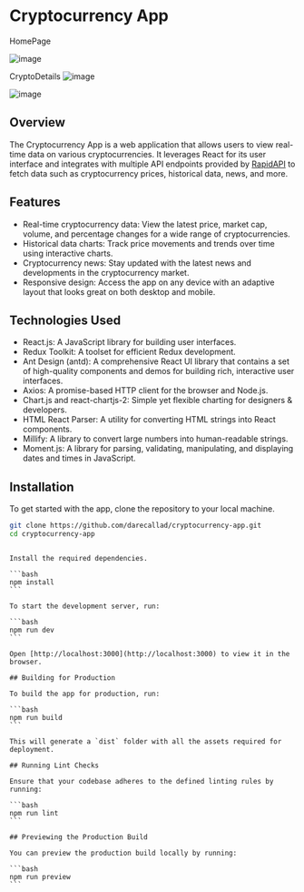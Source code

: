 # Cryptocurrency App

HomePage

![image](https://github.com/darecallad/Cryptocurrency/assets/27443134/d8541774-4630-4103-8083-fdceee76d0ee)

CryptoDetails
![image](https://github.com/darecallad/Cryptocurrency/assets/27443134/c683343f-087f-4a2c-824a-b90c70fe6153)

![image](https://github.com/darecallad/Cryptocurrency/assets/27443134/f286d5b2-5506-4d3d-9b2b-00024e2b2d15)

## Overview

The Cryptocurrency App is a web application that allows users to view real-time data on various cryptocurrencies. It leverages React for its user interface and integrates with multiple API endpoints provided by [RapidAPI](https://rapidapi.com) to fetch data such as cryptocurrency prices, historical data, news, and more.

## Features

- Real-time cryptocurrency data: View the latest price, market cap, volume, and percentage changes for a wide range of cryptocurrencies.
- Historical data charts: Track price movements and trends over time using interactive charts.
- Cryptocurrency news: Stay updated with the latest news and developments in the cryptocurrency market.
- Responsive design: Access the app on any device with an adaptive layout that looks great on both desktop and mobile.

## Technologies Used

- React.js: A JavaScript library for building user interfaces.
- Redux Toolkit: A toolset for efficient Redux development.
- Ant Design (antd): A comprehensive React UI library that contains a set of high-quality components and demos for building rich, interactive user interfaces.
- Axios: A promise-based HTTP client for the browser and Node.js.
- Chart.js and react-chartjs-2: Simple yet flexible charting for designers & developers.
- HTML React Parser: A utility for converting HTML strings into React components.
- Millify: A library to convert large numbers into human-readable strings.
- Moment.js: A library for parsing, validating, manipulating, and displaying dates and times in JavaScript.

## Installation

To get started with the app, clone the repository to your local machine.

```bash
git clone https://github.com/darecallad/cryptocurrency-app.git
cd cryptocurrency-app
```

````

Install the required dependencies.

```bash
npm install
```

To start the development server, run:

```bash
npm run dev
```

Open [http://localhost:3000](http://localhost:3000) to view it in the browser.

## Building for Production

To build the app for production, run:

```bash
npm run build
```

This will generate a `dist` folder with all the assets required for deployment.

## Running Lint Checks

Ensure that your codebase adheres to the defined linting rules by running:

```bash
npm run lint
```

## Previewing the Production Build

You can preview the production build locally by running:

```bash
npm run preview
```





````
